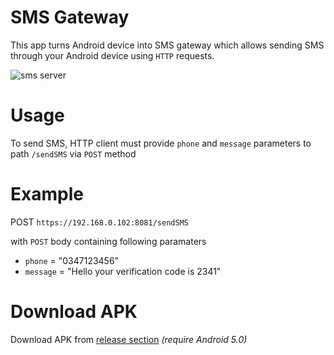 # SMS Gateway
This app turns Android device into SMS gateway which allows sending SMS through your Android device using `HTTP` requests.

![sms server](https://user-images.githubusercontent.com/35717992/144476637-ff9c0ed0-934c-4a0f-8004-c9b0dfc2e783.gif)


# Usage
To send SMS, HTTP client must provide `phone` and `message` parameters to path `/sendSMS` via `POST` method

# Example
POST `https://192.168.0.102:8081/sendSMS`

with `POST` body containing following paramaters

 * `phone` = "0347123456"
 * `message` = "Hello your verification code is 2341"       


# Download APK
Download APK from [release section](https://github.com/umer0586/AndroidSMSServer/releases) *(require Android 5.0)*
